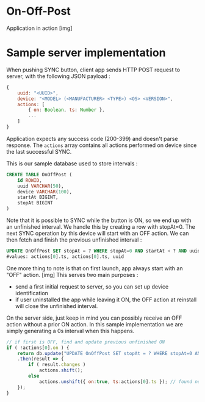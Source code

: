 # On-Off-Post
Application in action
[img]

# Sample server implementation

When pushing SYNC button, client app sends HTTP POST request to server, with the following JSON payload :
```js
{
    uuid: "<UUID>",
    device: "<MODEL> (<MANUFACTURER> <TYPE>) <OS> <VERSION>",
    actions: [
        { on: Boolean, ts: Number },
        ...
    ]
}
```
Application expects any success code (200-399) and doesn't parse response.
The `actions` array contains all actions performed on device since the last successful SYNC.

This is our sample database used to store intervals :
```sql
CREATE TABLE OnOffPost (
    id ROWID,
    uuid VARCHAR(50),
    device VARCHAR(100),
    startAt BIGINT,
    stopAt BIGINT
)
```

Note that it is possible to SYNC while the button is ON, so we end up with an unfinished interval.
We handle this by creating a row with stopAt=0.
The next SYNC operation by this device will start with an OFF action. We can then fetch and finish the previous unfinished interval :
```sql
UPDATE OnOffPost SET stopAt = ? WHERE stopAt=0 AND startAt < ? AND uuid = ?
#values: actions[0].ts, actions[0].ts, uuid
```

One more thing to note is that on first launch, app always start with an "OFF" action.
[img]
This serves two main purposes :
- send a first initial request to server, so you can set up device identification
- if user uninstalled the app while leaving it ON, the OFF action at reinstall will close the unfinished interval.

On the server side, just keep in mind you can possibly receive an OFF action without a prior ON action. In this sample implementation we are simply generating a 0s interval when this happens.
```js
// if first is OFF, find and update previous unfinished ON
if ( !actions[0].on ) {
    return db.update("UPDATE OnOffPost SET stopAt = ? WHERE stopAt=0 AND startAt < ? AND uuid = ?", [ actions[0].ts, actions[0].ts, uuid ])
    .then(result => {
        if ( result.changes )
            actions.shift();
        else
            actions.unshift({ on:true, ts:actions[0].ts });	// found no unfinished ON, create a fake one
    });
}
```
